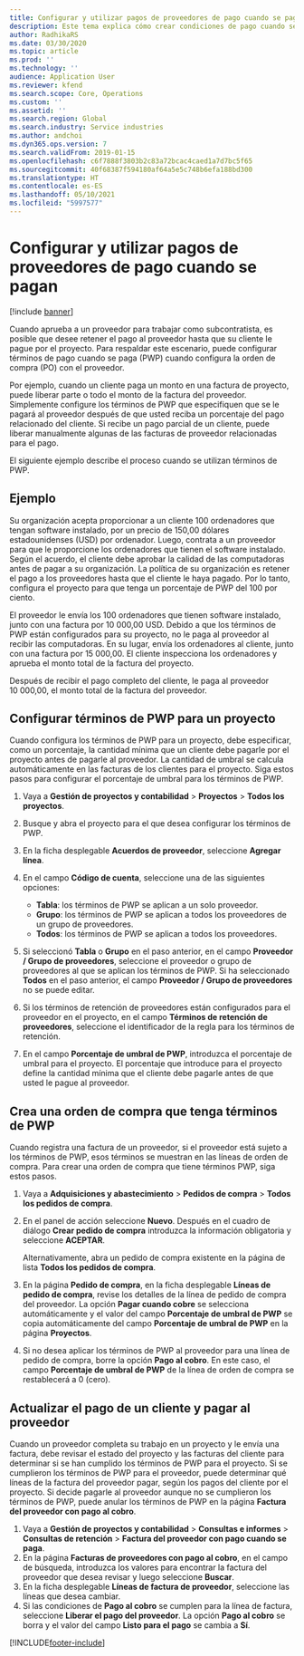 ```yaml
---
title: Configurar y utilizar pagos de proveedores de pago cuando se pagan
description: Este tema explica cómo crear condiciones de pago cuando se paga (PWP) para que pueda liberar pagos parciales a proveedores, según los pagos de los clientes.
author: RadhikaRS
ms.date: 03/30/2020
ms.topic: article
ms.prod: ''
ms.technology: ''
audience: Application User
ms.reviewer: kfend
ms.search.scope: Core, Operations
ms.custom: ''
ms.assetid: ''
ms.search.region: Global
ms.search.industry: Service industries
ms.author: andchoi
ms.dyn365.ops.version: 7
ms.search.validFrom: 2019-01-15
ms.openlocfilehash: c6f7888f3803b2c83a72bcac4caed1a7d7bc5f65
ms.sourcegitcommit: 40f68387f594180af64a5e5c748b6efa188bd300
ms.translationtype: HT
ms.contentlocale: es-ES
ms.lasthandoff: 05/10/2021
ms.locfileid: "5997577"
---
```

# <a name="set-up-and-use-pay-when-paid-vendor-payments"></a>Configurar y utilizar pagos de proveedores de pago cuando se pagan

[!include [banner](../includes/banner.md)]

Cuando aprueba a un proveedor para trabajar como subcontratista, es posible que desee retener el pago al proveedor hasta que su cliente le pague por el proyecto. Para respaldar este escenario, puede configurar términos de pago cuando se paga (PWP) cuando configura la orden de compra (PO) con el proveedor.

Por ejemplo, cuando un cliente paga un monto en una factura de proyecto, puede liberar parte o todo el monto de la factura del proveedor. Simplemente configure los términos de PWP que especifiquen que se le pagará al proveedor después de que usted reciba un porcentaje del pago relacionado del cliente. Si recibe un pago parcial de un cliente, puede liberar manualmente algunas de las facturas de proveedor relacionadas para el pago.

El siguiente ejemplo describe el proceso cuando se utilizan términos de PWP.

## <a name="example"></a>Ejemplo

Su organización acepta proporcionar a un cliente 100 ordenadores que tengan software instalado, por un precio de 150,00 dólares estadounidenses (USD) por ordenador. Luego, contrata a un proveedor para que le proporcione los ordenadores que tienen el software instalado. Según el acuerdo, el cliente debe aprobar la calidad de las computadoras antes de pagar a su organización. La política de su organización es retener el pago a los proveedores hasta que el cliente le haya pagado. Por lo tanto, configura el proyecto para que tenga un porcentaje de PWP del 100 por ciento.

El proveedor le envía los 100 ordenadores que tienen software instalado, junto con una factura por 10 000,00 USD. Debido a que los términos de PWP están configurados para su proyecto, no le paga al proveedor al recibir las computadoras. En su lugar, envía los ordenadores al cliente, junto con una factura por 15 000,00. El cliente inspecciona los ordenadores y aprueba el monto total de la factura del proyecto.

Después de recibir el pago completo del cliente, le paga al proveedor 10 000,00, el monto total de la factura del proveedor.

## <a name="set-up-pwp-terms-for-a-project"></a>Configurar términos de PWP para un proyecto

Cuando configura los términos de PWP para un proyecto, debe especificar, como un porcentaje, la cantidad mínima que un cliente debe pagarle por el proyecto antes de pagarle al proveedor. La cantidad de umbral se calcula automáticamente en las facturas de los clientes para el proyecto. Siga estos pasos para configurar el porcentaje de umbral para los términos de PWP.

1. Vaya a **Gestión de proyectos y contabilidad** \> **Proyectos** \> **Todos los proyectos**.
2. Busque y abra el proyecto para el que desea configurar los términos de PWP.
3. En la ficha desplegable **Acuerdos de proveedor**, seleccione **Agregar línea**.
3. En el campo **Código de cuenta**, seleccione una de las siguientes opciones:

    - **Tabla**: los términos de PWP se aplican a un solo proveedor.
    - **Grupo**: los términos de PWP se aplican a todos los proveedores de un grupo de proveedores.
    - **Todos**: los términos de PWP se aplican a todos los proveedores.

4. Si seleccionó **Tabla** o **Grupo** en el paso anterior, en el campo **Proveedor / Grupo de proveedores**, seleccione el proveedor o grupo de proveedores al que se aplican los términos de PWP. Si ha seleccionado **Todos** en el paso anterior, el campo **Proveedor / Grupo de proveedores** no se puede editar.
5. Si los términos de retención de proveedores están configurados para el proveedor en el proyecto, en el campo **Términos de retención de proveedores**, seleccione el identificador de la regla para los términos de retención.
6. En el campo **Porcentaje de umbral de PWP**, introduzca el porcentaje de umbral para el proyecto. El porcentaje que introduce para el proyecto define la cantidad mínima que el cliente debe pagarle antes de que usted le pague al proveedor.

## <a name="create-a-po-that-has-pwp-terms"></a>Crea una orden de compra que tenga términos de PWP

Cuando registra una factura de un proveedor, si el proveedor está sujeto a los términos de PWP, esos términos se muestran en las líneas de orden de compra. Para crear una orden de compra que tiene términos PWP, siga estos pasos.

1. Vaya a **Adquisiciones y abastecimiento** \> **Pedidos de compra** \> **Todos los pedidos de compra**.
2. En el panel de acción seleccione **Nuevo**. Después en el cuadro de diálogo **Crear pedido de compra** introduzca la información obligatoria y seleccione **ACEPTAR**.

    Alternativamente, abra un pedido de compra existente en la página de lista **Todos los pedidos de compra**.

4. En la página **Pedido de compra**, en la ficha desplegable **Líneas de pedido de compra**, revise los detalles de la línea de pedido de compra del proveedor. La opción **Pagar cuando cobre** se selecciona automáticamente y el valor del campo **Porcentaje de umbral de PWP** se copia automáticamente del campo **Porcentaje de umbral de PWP** en la página **Proyectos**.
6. Si no desea aplicar los términos de PWP al proveedor para una línea de pedido de compra, borre la opción **Pago al cobro**. En este caso, el campo **Porcentaje de umbral de PWP** de la línea de orden de compra se restablecerá a 0 (cero).

## <a name="update-a-customer-payment-and-pay-the-vendor"></a>Actualizar el pago de un cliente y pagar al proveedor

Cuando un proveedor completa su trabajo en un proyecto y le envía una factura, debe revisar el estado del proyecto y las facturas del cliente para determinar si se han cumplido los términos de PWP para el proyecto. Si se cumplieron los términos de PWP para el proveedor, puede determinar qué líneas de la factura del proveedor pagar, según los pagos del cliente por el proyecto. Si decide pagarle al proveedor aunque no se cumplieron los términos de PWP, puede anular los términos de PWP en la página **Factura del proveedor con pago al cobro**.

1. Vaya a **Gestión de proyectos y contabilidad** \> **Consultas e informes** \> **Consultas de retención** \> **Factura del proveedor con pago cuando se paga**.
2. En la página **Facturas de proveedores con pago al cobro**, en el campo de búsqueda, introduzca los valores para encontrar la factura del proveedor que desea revisar y luego seleccione **Buscar**.
3. En la ficha desplegable **Líneas de factura de proveedor**, seleccione las líneas que desea cambiar.
4. Si las condiciones de **Pago al cobro** se cumplen para la línea de factura, seleccione **Liberar el pago del proveedor**. La opción **Pago al cobro** se borra y el valor del campo **Listo para el pago** se cambia a **Sí**.


[!INCLUDE[footer-include](../includes/footer-banner.md)]